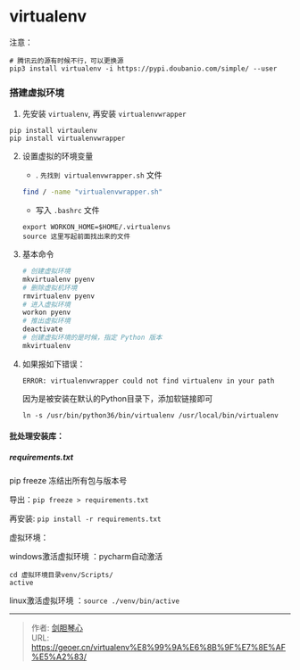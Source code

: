 # virtualenv



  
注意：
```
# 腾讯云的源有时候不行，可以更换源
pip3 install virtualenv -i https://pypi.doubanio.com/simple/ --user
```

  
### 搭建虚拟环境
1. 先安装 `virtualenv`, 再安装 `virtualenvwrapper`
```
pip install virtaulenv
pip install virtualenvwrapper
```
2. 设置虚拟的环境变量   
    * . `先找到 virtualenvwrapper.sh` 文件
    ```sh
    find / -name "virtualenvwrapper.sh"
    ```
    *  写入 `.bashrc` 文件
    ```
    export WORKON_HOME=$HOME/.virtualenvs  
    source 这里写起前面找出来的文件
    ```

3. 基本命令
    ```sh
    # 创建虚拟环境
    mkvirtualenv pyenv
    # 删除虚拟机环境
    rmvirtualenv pyenv
    # 进入虚拟环境
    workon pyenv
    # 推出虚拟环境
    deactivate
    # 创建虚拟环境的是时候，指定 Python 版本
    mkvirtualenv 
    ```
    
4. 如果报如下错误：
    ```
    ERROR: virtualenvwrapper could not find virtualenv in your path
    ```
    因为是被安装在默认的Python目录下，添加软链接即可
    ```
    ln -s /usr/bin/python36/bin/virtualenv /usr/local/bin/virtualenv
    ```
    
    
    
    
#### 批处理安装库：

##### requirements.txt  

pip freeze 冻结出所有包与版本号

导出：`pip freeze > requirements.txt `  

再安装: `pip install -r requirements.txt`




虚拟环境：

windows激活虚拟环境 ：pycharm自动激活
```
cd 虚拟环境目录venv/Scripts/
active
```

linux激活虚拟环境 ：`source ./venv/bin/active`




---

> 作者: [剑胆琴心](http://geoer.cn)  
> URL: https://geoer.cn/virtualenv%E8%99%9A%E6%8B%9F%E7%8E%AF%E5%A2%83/  

